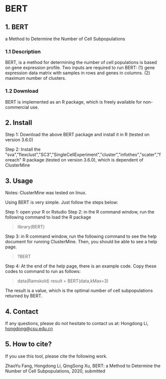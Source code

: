 # BERT
## 1. BERT
a Method to Determine the Number of Cell Subpopulations
### 1.1 Description
BERT, is a method for determining the number of cell populations is based on gene expression profile. Two inputs are required to run BERT: (1) gene expression data matrix with samples in rows and genes in columns. (2) maximum number of clusters.

### 1.2 Download
BERT is implemented as an R package, which is freely available for non-commercial use.

## 2. Install
Step 1: Download the above BERT package and install it in R (tested on version 3.6.0)

Step 2: Install the "sva","flexclust","SC3","SingleCellExperiment","cluster","infotheo","scater","foreach" R package (tested on version 3.6.0), which is dependent of ClusterMine

## 3. Usage
Notes: ClusterMine was tested on linux.

Using BERT is very simple. Just follow the steps below:

Step 1: open your R or Rstudio
Step 2: in the R command window, run the following command to load the R package

> library(BERT)

Step 3: in R command window, run the following command to see the help document for running ClusterMine. Then, you should be able to see a help page.

> ?BERT

Step 4: At the end of the help page, there is an example code. Copy these codes to command to run as follows:

> data(Ramskold)
> result = BERT(data,kMax=3)

The result is a value, which is the optimal number of cell subpopulations returned by BERT.

## 4. Contact
If any questions, please do not hesitate to contact us at:
Hongdong Li, hongdong@csu.edu.cn

## 5. How to cite?
If you use this tool, please cite the following work.

ZhaoYu Fang, Hongdong Li, QingSong Xu, BERT: a Method to Determine the Number of Cell Subpopulations, 2020, submitted

